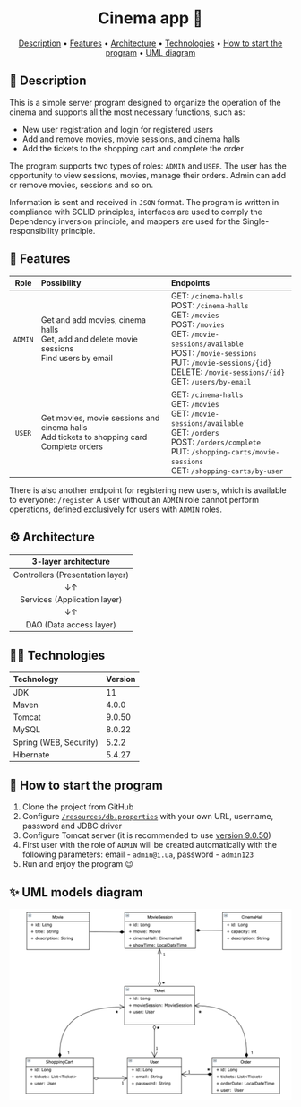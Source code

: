 <h1 align="center">
  Cinema app 🎥
</h1>

<p align="center">
  <a href="#-description">Description</a> •
  <a href="#-features">Features</a> •
  <a href="#-architecture">Architecture</a> •
  <a href="#-technologies">Technologies</a> •
  <a href="#-how-to-start-the-program">How to start the program</a> •
  <a href="#-uml-models-diagram">UML diagram</a>
</p>

## 📃 Description
This is a simple server program designed to organize the operation of the cinema and supports all the most necessary functions, such as:

* New user registration and login for registered users
* Add and remove movies, movie sessions, and cinema halls
* Add the tickets to the shopping cart and complete the order

The program supports two types of roles: `ADMIN` and `USER`.
The user has the opportunity to view sessions, movies, manage their orders.
Admin can add or remove movies, sessions and so on.

Information is sent and received in `JSON` format.
The program is written in compliance with SOLID principles, 
interfaces are used to comply the Dependency inversion principle, 
and mappers are used for the Single-responsibility principle.

## 🚀 Features
|  Role   | Possibility                                                                                      | Endpoints                                                                                                                                                                                                                                   |
|:-------:|:-------------------------------------------------------------------------------------------------|:--------------------------------------------------------------------------------------------------------------------------------------------------------------------------------------------------------------------------------------------|
| `ADMIN` | Get and add movies, cinema halls<br/>Get, add and delete movie sessions<br/>Find users by email  | GET: `/cinema-halls`<br/>POST: `/cinema-halls`<br/>GET: `/movies`<br/>POST: `/movies`<br/>GET: `/movie-sessions/available`<br/>POST: `/movie-sessions`<br/>PUT: `/movie-sessions/{id}`<br/>DELETE: `/movie-sessions/{id}`<br/>GET: `/users/by-email` |
| `USER`  | Get movies, movie sessions and cinema halls<br/>Add tickets to shopping card<br/>Complete orders | GET: `/cinema-halls`<br/>GET: `/movies`<br/>GET: `/movie-sessions/available`<br/>GET: `/orders`<br/>POST: `/orders/complete`<br/>PUT: `/shopping-carts/movie-sessions`<br/>GET: `/shopping-carts/by-user`                                          |

There is also another endpoint for registering new users, which is available to everyone: `/register`
A user without an `ADMIN` role cannot perform operations, defined exclusively for users with `ADMIN` roles.


## ⚙ Architecture
|       3-layer architecture       |
|:--------------------------------:|
| Controllers (Presentation layer) |
|                ↓↑                |
|   Services (Application layer)   |
|                ↓↑                |
|     DAO (Data access layer)      |

## 🧑‍💻 Technologies
| Technology             | Version |
|:-----------------------|:--------|
| JDK                    | 11      |
| Maven                  | 4.0.0   |
| Tomcat                 | 9.0.50  |
| MySQL                  | 8.0.22  |
| Spring (WEB, Security) | 5.2.2   |
| Hibernate              | 5.4.27  |

## 📎 How to start the program
1. Clone the project from GitHub
3. Configure [`/resources/db.properties`](https://github.com/pavlogook/cinema-app/blob/main/src/main/resources/db.properties#L2) with your own URL, username, password and JDBC driver
4. Configure Tomcat server (it is recommended to use [version 9.0.50](https://archive.apache.org/dist/tomcat/tomcat-9/v9.0.50/bin/))
5. First user with the role of `ADMIN` will be created automatically with the following parameters: email - `admin@i.ua`, password - `admin123`
6. Run and enjoy the program 😉

## ✨ UML models diagram
![UML diagram](img/uml.png)
